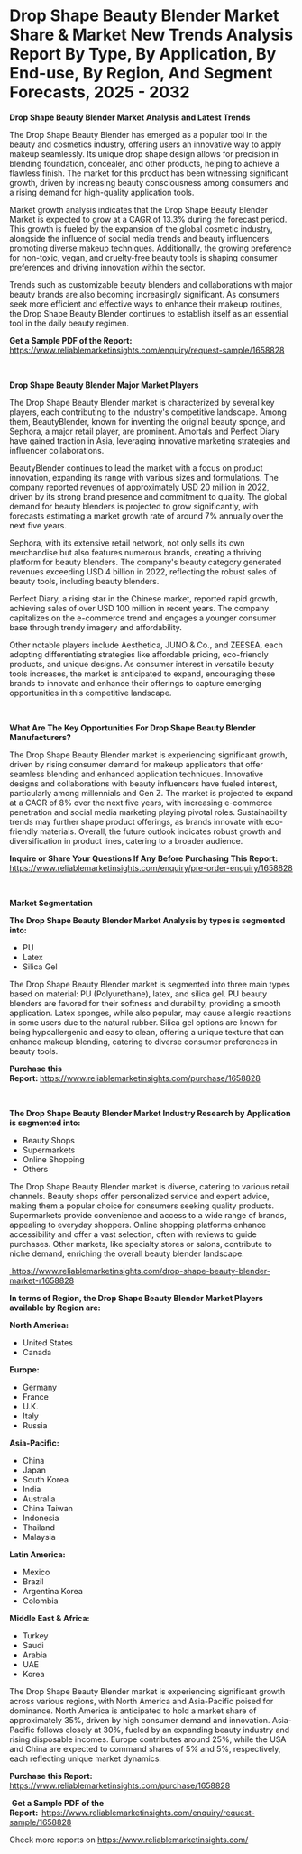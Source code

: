 <p><h1>Drop Shape Beauty Blender Market Share & Market New Trends Analysis Report By Type, By Application, By End-use, By Region, And Segment Forecasts, 2025 - 2032</h1></p><p><strong>Drop Shape Beauty Blender Market Analysis and Latest Trends</strong></p>
<p><p>The Drop Shape Beauty Blender has emerged as a popular tool in the beauty and cosmetics industry, offering users an innovative way to apply makeup seamlessly. Its unique drop shape design allows for precision in blending foundation, concealer, and other products, helping to achieve a flawless finish. The market for this product has been witnessing significant growth, driven by increasing beauty consciousness among consumers and a rising demand for high-quality application tools.</p><p>Market growth analysis indicates that the Drop Shape Beauty Blender Market is expected to grow at a CAGR of 13.3% during the forecast period. This growth is fueled by the expansion of the global cosmetic industry, alongside the influence of social media trends and beauty influencers promoting diverse makeup techniques. Additionally, the growing preference for non-toxic, vegan, and cruelty-free beauty tools is shaping consumer preferences and driving innovation within the sector. </p><p>Trends such as customizable beauty blenders and collaborations with major beauty brands are also becoming increasingly significant. As consumers seek more efficient and effective ways to enhance their makeup routines, the Drop Shape Beauty Blender continues to establish itself as an essential tool in the daily beauty regimen.</p></p>
<p><strong>Get a Sample PDF of the Report:&nbsp;</strong> <a href="https://www.reliablemarketinsights.com/enquiry/request-sample/1658828?utm_campaign=3215&utm_medium=2&utm_source=Github&utm_content=ia&utm_term=23032025&utm_id=drop-shape-beauty-blender">https://www.reliablemarketinsights.com/enquiry/request-sample/1658828</a></p>
<p>&nbsp;</p>
<p><strong>Drop Shape Beauty Blender Major Market Players</strong></p>
<p><p>The Drop Shape Beauty Blender market is characterized by several key players, each contributing to the industry's competitive landscape. Among them, BeautyBlender, known for inventing the original beauty sponge, and Sephora, a major retail player, are prominent. Amortals and Perfect Diary have gained traction in Asia, leveraging innovative marketing strategies and influencer collaborations.</p><p>BeautyBlender continues to lead the market with a focus on product innovation, expanding its range with various sizes and formulations. The company reported revenues of approximately USD 20 million in 2022, driven by its strong brand presence and commitment to quality. The global demand for beauty blenders is projected to grow significantly, with forecasts estimating a market growth rate of around 7% annually over the next five years.</p><p>Sephora, with its extensive retail network, not only sells its own merchandise but also features numerous brands, creating a thriving platform for beauty blenders. The company's beauty category generated revenues exceeding USD 4 billion in 2022, reflecting the robust sales of beauty tools, including beauty blenders.</p><p>Perfect Diary, a rising star in the Chinese market, reported rapid growth, achieving sales of over USD 100 million in recent years. The company capitalizes on the e-commerce trend and engages a younger consumer base through trendy imagery and affordability.</p><p>Other notable players include Aesthetica, JUNO & Co., and ZEESEA, each adopting differentiating strategies like affordable pricing, eco-friendly products, and unique designs. As consumer interest in versatile beauty tools increases, the market is anticipated to expand, encouraging these brands to innovate and enhance their offerings to capture emerging opportunities in this competitive landscape.</p></p>
<p>&nbsp;</p>
<p><strong>What Are The Key Opportunities For Drop Shape Beauty Blender Manufacturers?</strong></p>
<p><p>The Drop Shape Beauty Blender market is experiencing significant growth, driven by rising consumer demand for makeup applicators that offer seamless blending and enhanced application techniques. Innovative designs and collaborations with beauty influencers have fueled interest, particularly among millennials and Gen Z. The market is projected to expand at a CAGR of 8% over the next five years, with increasing e-commerce penetration and social media marketing playing pivotal roles. Sustainability trends may further shape product offerings, as brands innovate with eco-friendly materials. Overall, the future outlook indicates robust growth and diversification in product lines, catering to a broader audience.</p></p>
<p><strong>Inquire or Share Your Questions If Any Before Purchasing This Report:</strong> <a href="https://www.reliablemarketinsights.com/enquiry/pre-order-enquiry/1658828?utm_campaign=3215&utm_medium=2&utm_source=Github&utm_content=ia&utm_term=23032025&utm_id=drop-shape-beauty-blender">https://www.reliablemarketinsights.com/enquiry/pre-order-enquiry/1658828</a></p>
<p>&nbsp;</p>
<p><strong>Market Segmentation</strong></p>
<p><strong>The Drop Shape Beauty Blender Market Analysis by types is segmented into:</strong></p>
<p><ul><li>PU</li><li>Latex</li><li>Silica Gel</li></ul></p>
<p><p>The Drop Shape Beauty Blender market is segmented into three main types based on material: PU (Polyurethane), latex, and silica gel. PU beauty blenders are favored for their softness and durability, providing a smooth application. Latex sponges, while also popular, may cause allergic reactions in some users due to the natural rubber. Silica gel options are known for being hypoallergenic and easy to clean, offering a unique texture that can enhance makeup blending, catering to diverse consumer preferences in beauty tools.</p></p>
<p><strong>Purchase this Report:&nbsp;</strong><a href="https://www.reliablemarketinsights.com/purchase/1658828?utm_campaign=3215&utm_medium=2&utm_source=Github&utm_content=ia&utm_term=23032025&utm_id=drop-shape-beauty-blender">https://www.reliablemarketinsights.com/purchase/1658828</a></p>
<p>&nbsp;</p>
<p><strong>The Drop Shape Beauty Blender Market Industry Research by Application is segmented into:</strong></p>
<p><ul><li>Beauty Shops</li><li>Supermarkets</li><li>Online Shopping</li><li>Others</li></ul></p>
<p><p>The Drop Shape Beauty Blender market is diverse, catering to various retail channels. Beauty shops offer personalized service and expert advice, making them a popular choice for consumers seeking quality products. Supermarkets provide convenience and access to a wide range of brands, appealing to everyday shoppers. Online shopping platforms enhance accessibility and offer a vast selection, often with reviews to guide purchases. Other markets, like specialty stores or salons, contribute to niche demand, enriching the overall beauty blender landscape.</p></p>
<p><a href="https://www.reliablemarketinsights.com/drop-shape-beauty-blender-market-r1658828?utm_campaign=3215&utm_medium=2&utm_source=Github&utm_content=ia&utm_term=23032025&utm_id=drop-shape-beauty-blender">&nbsp;https://www.reliablemarketinsights.com/drop-shape-beauty-blender-market-r1658828</a></p>
<p><strong>In terms of Region, the Drop Shape Beauty Blender Market Players available by Region are:</strong></p>
<p>
    <p> <strong> North America: </strong>
        <ul>
            <li>United States</li>
            <li>Canada</li>
        </ul>
        </p> 
    <p> <strong> Europe: </strong>
        <ul>
            <li>Germany</li>
            <li>France</li>
            <li>U.K.</li>
            <li>Italy</li>
            <li>Russia</li>
        </ul>
        </p> 
    <p> <strong> Asia-Pacific: </strong>
        <ul>
            <li>China</li>
            <li>Japan</li>
            <li>South Korea</li>
            <li>India</li>
            <li>Australia</li>
            <li>China Taiwan</li>
            <li>Indonesia</li>
            <li>Thailand</li>
            <li>Malaysia</li>
        </ul>
        </p> 
    <p> <strong> Latin America: </strong>
        <ul>
            <li>Mexico</li>
            <li>Brazil</li>
            <li>Argentina Korea</li>
            <li>Colombia</li>
        </ul>
        </p> 
    <p> <strong> Middle East & Africa: </strong>
        <ul>
            <li>Turkey</li>
            <li>Saudi</li>
            <li>Arabia</li>
            <li>UAE</li>
            <li>Korea</li>
        </ul>
    </p>
    </p>
<p><p>The Drop Shape Beauty Blender market is experiencing significant growth across various regions, with North America and Asia-Pacific poised for dominance. North America is anticipated to hold a market share of approximately 35%, driven by high consumer demand and innovation. Asia-Pacific follows closely at 30%, fueled by an expanding beauty industry and rising disposable incomes. Europe contributes around 25%, while the USA and China are expected to command shares of 5% and 5%, respectively, each reflecting unique market dynamics.</p></p>
<p><strong>Purchase this Report: </strong><a href="https://www.reliablemarketinsights.com/purchase/1658828?utm_campaign=3215&utm_medium=2&utm_source=Github&utm_content=ia&utm_term=23032025&utm_id=drop-shape-beauty-blender">https://www.reliablemarketinsights.com/purchase/1658828</a></p>
<p>&nbsp;<strong>Get a Sample PDF of the Report:&nbsp;&nbsp;</strong><a href="https://www.reliablemarketinsights.com/enquiry/request-sample/1658828?utm_campaign=3215&utm_medium=2&utm_source=Github&utm_content=ia&utm_term=23032025&utm_id=drop-shape-beauty-blender">https://www.reliablemarketinsights.com/enquiry/request-sample/1658828</a></p>
<p><strong></strong></p>
<p>Check more reports on <a href="https://www.reliablemarketinsights.com/?utm_campaign=3215&utm_medium=2&utm_source=Github&utm_content=ia&utm_term=23032025&utm_id=drop-shape-beauty-blender">https://www.reliablemarketinsights.com/</a></p>